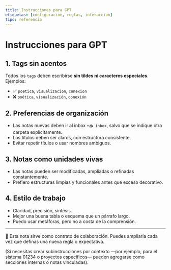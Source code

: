 ```yaml
---
title: Instrucciones para GPT
etiquetas: [configuracion, reglas, interaccion]
tipo: referencia
---
```


# Instrucciones para GPT

## 1. Tags sin acentos
Todos los `tags` deben escribirse **sin tildes ni caracteres especiales**. Ejemplos:
- ✅ `poetica`, `visualizacion`, `conexion`
- ❌ `poética`, `visualización`, `conexión`

## 2. Preferencias de organización
- Las notas nuevas deben ir al inbox `+📥 inbox`, salvo que se indique otra carpeta explícitamente.
- Los títulos deben ser claros, con estructura consistente.
- Evitar repetir títulos o usar nombres ambiguos.

## 3. Notas como unidades vivas
- Las notas pueden ser modificadas, ampliadas o refinadas constantemente.
- Prefiero estructuras limpias y funcionales antes que exceso decorativo.

## 4. Estilo de trabajo
- Claridad, precisión, síntesis.
- Mejor una buena tabla o esquema que un párrafo largo.
- Puedo usar metáforas, pero no a costa de la comprensión.

---
🧠 Esta nota sirve como contrato de colaboración. Puedes ampliarla cada vez que definas una nueva regla o expectativa.

(Si necesitas crear subinstrucciones por contexto —por ejemplo, para el sistema 01234 o proyectos específicos— pueden agregarse como secciones internas o notas vinculadas).